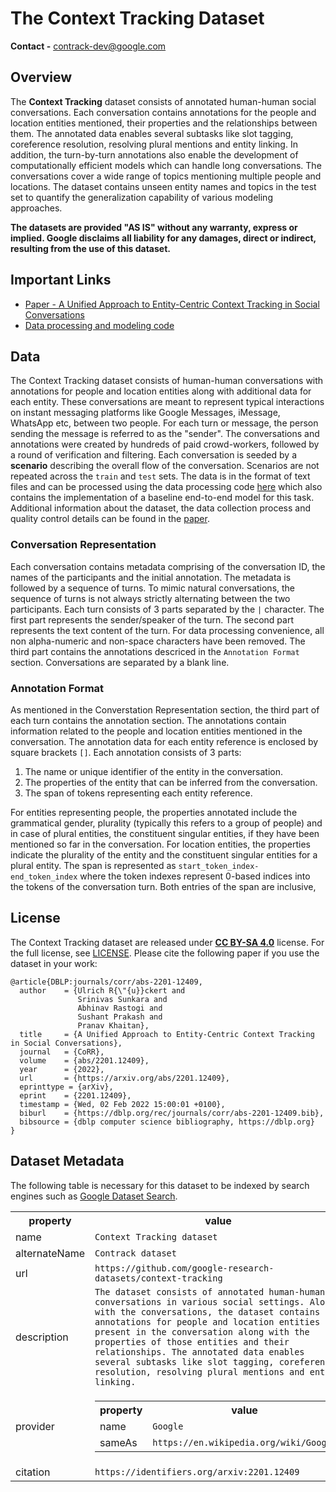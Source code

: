 # The Context Tracking Dataset

**Contact -** contrack-dev@google.com

## Overview

The **Context Tracking** dataset consists of annotated human-human social
conversations. Each conversation contains annotations for the people and
location entities mentioned, their properties and the relationships between
them. The annotated data enables several subtasks like slot tagging, coreference
resolution, resolving plural mentions and entity linking. In addition, the
turn-by-turn annotations also enable the development of computationally
efficient models which can handle long conversations. The conversations cover a
wide range of topics mentioning multiple people and locations. The dataset
contains unseen entity names and topics in the test set to quantify the
generalization capability of various modeling approaches.

**The datasets are provided "AS IS" without any warranty, express or implied.
Google disclaims all liability for any damages, direct or indirect, resulting
from the use of this dataset.**

## Important Links

*   [Paper - A Unified Approach to Entity-Centric Context Tracking in Social
    Conversations](https://arxiv.org/abs/2201.12409)
*   [Data processing and modeling code](https://github.com/google-research/google-research/tree/master/contrack)

## Data

The Context Tracking dataset consists of human-human conversations with
annotations for people and location entities along with additional data for each
entity. These conversations are meant to represent typical interactions on
instant messaging platforms like Google Messages, iMessage, WhatsApp etc,
between two people. For each turn or message, the person sending the message is
referred to as the "sender". The conversations and annotations were created by
hundreds of paid crowd-workers, followed by a round of verification and
filtering. Each conversation is seeded by a **scenario** describing the overall
flow of the conversation. Scenarios are not repeated across the `train` and
`test` sets. The data is in the format of text files and can be processed using
the data processing code
[here](https://github.com/google-research/google-research/tree/master/contrack)
which also contains the implementation of a baseline end-to-end model for this
task. Additional information about the dataset, the data collection process and
quality control details can be found in the
[paper](https://arxiv.org/abs/2201.12409).

### Conversation Representation

Each conversation contains metadata comprising of the conversation ID, the names
of the participants and the initial annotation. The metadata is followed by a
sequence of turns. To mimic natural conversations, the sequence of turns is not
always strictly alternating between the two participants. Each turn consists of
3 parts separated by the `|` character. The first part represents the
sender/speaker of the turn. The second part represents the text content of the
turn. For data processing convenience, all non alpha-numeric and non-space
characters have been removed. The third part contains the annotations descriced
in the `Annotation Format` section. Conversations are separated by a blank line.

### Annotation Format

As mentioned in the Converstation Representation section, the third part of each
turn contains the annotation section. The annotations contain information
related to the people and location entities mentioned in the conversation. The
annotation data for each entity reference is enclosed by square brackets `[]`.
Each annotation consists of 3 parts:

1.  The name or unique identifier of the entity in the conversation.
2.  The properties of the entity that can be inferred from the conversation.
3.  The span of tokens representing each entity reference.

For entities representing people, the properties annotated include the
grammatical gender, plurality (typically this refers to a group of people) and
in case of plural entities, the constituent singular entities, if they have been
mentioned so far in the conversation. For location entities, the properties
indicate the plurality of the entity and the constituent singular entities for a
plural entity. The span is represented as `start_token_index-end_token_index`
where the token indexes represent 0-based indices into the tokens of the
conversation turn. Both entries of the span are inclusive,

## License

The Context Tracking dataset are released under
[**CC BY-SA 4.0**](https://creativecommons.org/licenses/by-sa/4.0/) license. For
the full license, see [LICENSE](LICENSE). Please cite the following paper if you
use the dataset in your work:

```shell
@article{DBLP:journals/corr/abs-2201-12409,
  author    = {Ulrich R{\"{u}}ckert and
               Srinivas Sunkara and
               Abhinav Rastogi and
               Sushant Prakash and
               Pranav Khaitan},
  title     = {A Unified Approach to Entity-Centric Context Tracking in Social Conversations},
  journal   = {CoRR},
  volume    = {abs/2201.12409},
  year      = {2022},
  url       = {https://arxiv.org/abs/2201.12409},
  eprinttype = {arXiv},
  eprint    = {2201.12409},
  timestamp = {Wed, 02 Feb 2022 15:00:01 +0100},
  biburl    = {https://dblp.org/rec/journals/corr/abs-2201-12409.bib},
  bibsource = {dblp computer science bibliography, https://dblp.org}
}
```

## Dataset Metadata

The following table is necessary for this dataset to be indexed by search
engines such as <a href="https://g.co/datasetsearch">Google Dataset Search</a>.
<div itemscope itemtype="http://schema.org/Dataset">
<table>
  <tr>
    <th>property</th>
    <th>value</th>
  </tr>
  <tr>
    <td>name</td>
    <td><code itemprop="name">Context Tracking dataset</code></td>
  </tr>
  <tr>
    <td>alternateName</td>
    <td><code itemprop="alternateName">Contrack dataset</code></td>
  </tr>
  <tr>
    <td>url</td>
    <td><code itemprop="url">https://github.com/google-research-datasets/context-tracking</code></td>
  </tr>
  <tr>
    <td>description</td>
    <td><code itemprop="description">The dataset consists of annotated human-human conversations in various social settings. Along with the conversations, the dataset contains annotations for people and location entities present in the conversation along with the properties of those entities and their relationships. The annotated data enables several subtasks like slot tagging, coreference resolution, resolving plural mentions and entity linking.</code></td>
  </tr>
  <tr>
    <td>provider</td>
    <td>
      <div itemscope itemtype="http://schema.org/Organization" itemprop="provider">
        <table>
          <tr>
            <th>property</th>
            <th>value</th>
          </tr>
          <tr>
            <td>name</td>
            <td><code itemprop="name">Google</code></td>
          </tr>
          <tr>
            <td>sameAs</td>
            <td><code itemprop="sameAs">https://en.wikipedia.org/wiki/Google</code></td>
          </tr>
        </table>
      </div>
    </td>
  </tr>
  <tr>
    <td>citation</td>
    <td><code itemprop="citation">https://identifiers.org/arxiv:2201.12409</code></td>
  </tr>
</table>
</div>
